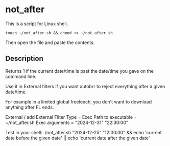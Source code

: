 # not_after

This is a script for Linux shell.

```shell
touch ~/not_after.sh && chmod +x ~/not_after.sh
```

Then open the file and paste the contents.

## Description

Returns 1 if the current date/time is past the date/time you gave on the command line.

Use it in External filters if you want autobrr to reject everything after a given date/time.

For example in a limited global freeleech, you don't want to download anything after FL ends.

External / add External Filter
Type = Exec
Path to executable = ~/not_after.sh
Exec arguments = "2024-12-31" "22:30:00"

Test in your shell:
./not_after.sh "2024-12-25" "12:00:00" && echo 'current date before the given date' || echo 'current date after the given date'
